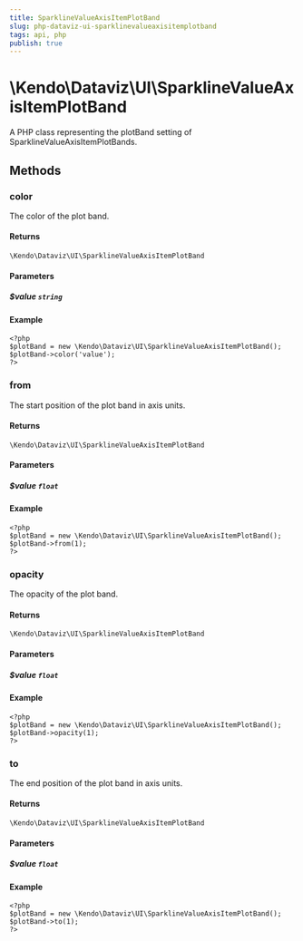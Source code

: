 ```yaml
---
title: SparklineValueAxisItemPlotBand
slug: php-dataviz-ui-sparklinevalueaxisitemplotband
tags: api, php
publish: true
---
```


# \Kendo\Dataviz\UI\SparklineValueAxisItemPlotBand

A PHP class representing the plotBand setting of SparklineValueAxisItemPlotBands.


## Methods

### color
The color of the plot band.

#### Returns
`\Kendo\Dataviz\UI\SparklineValueAxisItemPlotBand`

#### Parameters

##### $value `string`



#### Example 
    <?php
    $plotBand = new \Kendo\Dataviz\UI\SparklineValueAxisItemPlotBand();
    $plotBand->color('value');
    ?>

### from
The start position of the plot band in axis units.

#### Returns
`\Kendo\Dataviz\UI\SparklineValueAxisItemPlotBand`

#### Parameters

##### $value `float`



#### Example 
    <?php
    $plotBand = new \Kendo\Dataviz\UI\SparklineValueAxisItemPlotBand();
    $plotBand->from(1);
    ?>

### opacity
The opacity of the plot band.

#### Returns
`\Kendo\Dataviz\UI\SparklineValueAxisItemPlotBand`

#### Parameters

##### $value `float`



#### Example 
    <?php
    $plotBand = new \Kendo\Dataviz\UI\SparklineValueAxisItemPlotBand();
    $plotBand->opacity(1);
    ?>

### to
The end position of the plot band in axis units.

#### Returns
`\Kendo\Dataviz\UI\SparklineValueAxisItemPlotBand`

#### Parameters

##### $value `float`



#### Example 
    <?php
    $plotBand = new \Kendo\Dataviz\UI\SparklineValueAxisItemPlotBand();
    $plotBand->to(1);
    ?>

 
